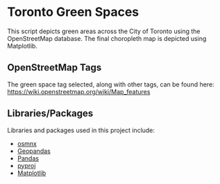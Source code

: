 # Toronto Green Spaces
This script depicts green areas across the City of Toronto using the OpenStreetMap database. The final choropleth map is depicted using Matplotlib. 

## OpenStreetMap Tags

The green space tag selected, along with other tags, can be found here: https://wiki.openstreetmap.org/wiki/Map_features

## Libraries/Packages

Libraries and packages used in this project include:
- [osmnx](https://pypi.org/project/osmnx/)
- [Geopandas](https://geopandas.org/en/stable/)
- [Pandas](https://pandas.pydata.org/)
- [pyproj](https://pypi.org/project/pyproj/)
- [Matplotlib](https://matplotlib.org/)
